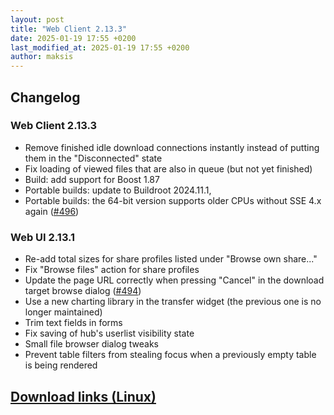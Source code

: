 ```yaml
---
layout: post
title: "Web Client 2.13.3"
date: 2025-01-19 17:55 +0200
last_modified_at: 2025-01-19 17:55 +0200
author: maksis
---
```


<!--more-->

## Changelog

### Web Client 2.13.3

- Remove finished idle download connections instantly instead of putting them in the "Disconnected" state
- Fix loading of viewed files that are also in queue (but not yet finished)
- Build: add support for Boost 1.87
- Portable builds: update to Buildroot 2024.11.1, 
- Portable builds: the 64-bit version supports older CPUs without SSE 4.x again ([#496](https://github.com/airdcpp-web/airdcpp-webclient/issues/496))

### Web UI 2.13.1

- Re-add total sizes for share profiles listed under "Browse own share..."
- Fix "Browse files" action for share profiles
- Update the page URL correctly when pressing "Cancel" in the download target browse dialog ([#494](https://github.com/airdcpp-web/airdcpp-webclient/issues/494))
- Use a new charting library in the transfer widget (the previous one is no longer maintained)
- Trim text fields in forms
- Fix saving of hub's userlist visibility state
- Small file browser dialog tweaks
- Prevent table filters from stealing focus when a previously empty table is being rendered

## [Download links (Linux)](/docs/installation/linux-binaries.html)

